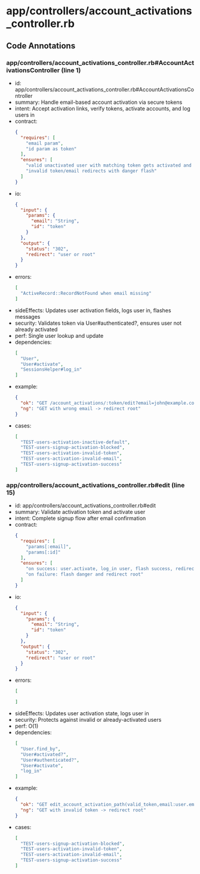 # app/controllers/account_activations_controller.rb

## Code Annotations

### app/controllers/account_activations_controller.rb#AccountActivationsController (line 1)
- id: app/controllers/account_activations_controller.rb#AccountActivationsController
- summary: Handle email-based account activation via secure tokens
- intent: Accept activation links, verify tokens, activate accounts, and log users in
- contract:
  ```json
  {
    "requires": [
      "email param",
      "id param as token"
    ],
    "ensures": [
      "valid unactivated user with matching token gets activated and logged in",
      "invalid token/email redirects with danger flash"
    ]
  }
  ```
- io:
  ```json
  {
    "input": {
      "params": {
        "email": "String",
        "id": "token"
      }
    },
    "output": {
      "status": "302",
      "redirect": "user or root"
    }
  }
  ```
- errors:
  ```json
  [
    "ActiveRecord::RecordNotFound when email missing"
  ]
  ```
- sideEffects: Updates user activation fields, logs user in, flashes messages
- security: Validates token via User#authenticated?, ensures user not already activated
- perf: Single user lookup and update
- dependencies:
  ```json
  [
    "User",
    "User#activate",
    "SessionsHelper#log_in"
  ]
  ```
- example:
  ```json
  {
    "ok": "GET /account_activations/:token/edit?email=john@example.com",
    "ng": "GET with wrong email -> redirect root"
  }
  ```
- cases:
  ```json
  [
    "TEST-users-activation-inactive-default",
    "TEST-users-signup-activation-blocked",
    "TEST-users-activation-invalid-token",
    "TEST-users-activation-invalid-email",
    "TEST-users-signup-activation-success"
  ]
  ```

### app/controllers/account_activations_controller.rb#edit (line 15)
- id: app/controllers/account_activations_controller.rb#edit
- summary: Validate activation token and activate user
- intent: Complete signup flow after email confirmation
- contract:
  ```json
  {
    "requires": [
      "params[:email]",
      "params[:id]"
    ],
    "ensures": [
      "on success: user.activate, log_in user, flash success, redirect to profile",
      "on failure: flash danger and redirect root"
    ]
  }
  ```
- io:
  ```json
  {
    "input": {
      "params": {
        "email": "String",
        "id": "token"
      }
    },
    "output": {
      "status": "302",
      "redirect": "user or root"
    }
  }
  ```
- errors:
  ```json
  [
  
  ]
  ```
- sideEffects: Updates user activation state, logs user in
- security: Protects against invalid or already-activated users
- perf: O(1)
- dependencies:
  ```json
  [
    "User.find_by",
    "User#activated?",
    "User#authenticated?",
    "User#activate",
    "log_in"
  ]
  ```
- example:
  ```json
  {
    "ok": "GET edit_account_activation_path(valid_token,email:user.email)",
    "ng": "GET with invalid token -> redirect root"
  }
  ```
- cases:
  ```json
  [
    "TEST-users-signup-activation-blocked",
    "TEST-users-activation-invalid-token",
    "TEST-users-activation-invalid-email",
    "TEST-users-signup-activation-success"
  ]
  ```
